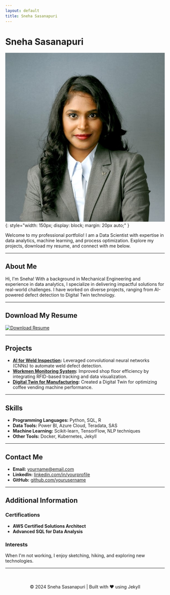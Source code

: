 ```yaml
---
layout: default
title: Sneha Sasanapuri
---
```


# Sneha Sasanapuri

![Sneha Sasanapuri](assets/Sneha%20Professional%20photo_cropped.JPG){: style="width: 150px; display: block; margin: 20px auto;" }

Welcome to my professional portfolio! I am a Data Scientist with expertise in data analytics, machine learning, and process optimization. Explore my projects, download my resume, and connect with me below.

---

## About Me

Hi, I'm Sneha! With a background in Mechanical Engineering and experience in data analytics, I specialize in delivering impactful solutions for real-world challenges. I have worked on diverse projects, ranging from AI-powered defect detection to Digital Twin technology.

---

## Download My Resume

[![Download Resume](https://img.shields.io/badge/Resume-Download-blue?style=flat-square)](assets/Sneha_Sasanapuri_Resume.pdf)

---

## Projects

- **[AI for Weld Inspection](https://github.com/yourusername/project1):** Leveraged convolutional neural networks (CNNs) to automate weld defect detection.
- **[Workmen Monitoring System](https://github.com/yourusername/project2):** Improved shop floor efficiency by integrating RFID-based tracking and data visualization.
- **[Digital Twin for Manufacturing](https://github.com/yourusername/project3):** Created a Digital Twin for optimizing coffee vending machine performance.

---

## Skills

- **Programming Languages:** Python, SQL, R
- **Data Tools:** Power BI, Azure Cloud, Teradata, SAS
- **Machine Learning:** Scikit-learn, TensorFlow, NLP techniques
- **Other Tools:** Docker, Kubernetes, Jekyll

---

## Contact Me

- **Email:** [yourname@email.com](mailto:yourname@email.com)
- **LinkedIn:** [linkedin.com/in/yourprofile](https://linkedin.com/in/yourprofile)
- **GitHub:** [github.com/yourusername](https://github.com/yourusername)

---

## Additional Information

### Certifications
- **AWS Certified Solutions Architect**
- **Advanced SQL for Data Analysis**

### Interests
When I'm not working, I enjoy sketching, hiking, and exploring new technologies.

---

<footer style="text-align: center; margin-top: 50px;">
&copy; 2024 Sneha Sasanapuri | Built with ❤️ using Jekyll
</footer>
